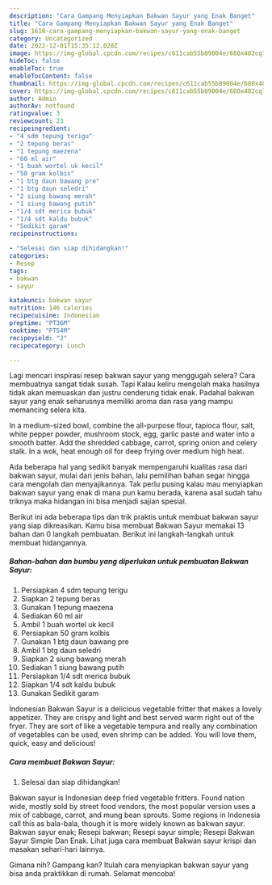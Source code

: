 ```yaml
---
description: "Cara Gampang Menyiapkan Bakwan Sayur yang Enak Banget"
title: "Cara Gampang Menyiapkan Bakwan Sayur yang Enak Banget"
slug: 1610-cara-gampang-menyiapkan-bakwan-sayur-yang-enak-banget
category: Uncategorized
date: 2022-12-01T15:35:12.028Z
image: https://img-global.cpcdn.com/recipes/c611cab55b89004e/680x482cq70/bakwan-sayur-foto-resep-utama.jpg
hideToc: false
enableToc: true
enableTocContent: false
thumbnail: https://img-global.cpcdn.com/recipes/c611cab55b89004e/680x482cq70/bakwan-sayur-foto-resep-utama.jpg
cover: https://img-global.cpcdn.com/recipes/c611cab55b89004e/680x482cq70/bakwan-sayur-foto-resep-utama.jpg
author: Admin
authorAv: notfound
ratingvalue: 3
reviewcount: 23
recipeingredient:
- "4 sdm tepung terigu"
- "2 tepung beras"
- "1 tepung maezena"
- "60 ml air"
- "1 buah wortel uk kecil"
- "50 gram kolbis"
- "1 btg daun bawang pre"
- "1 btg daun seledri"
- "2 siung bawang merah"
- "1 siung bawang putih"
- "1/4 sdt merica bubuk"
- "1/4 sdt kaldu bubuk"
- "Sedikit garam"
recipeinstructions:

- "Selesai dan siap dihidangkan!"
categories:
- Resep
tags:
- bakwan
- sayur

katakunci: bakwan sayur 
nutrition: 146 calories
recipecuisine: Indonesian
preptime: "PT36M"
cooktime: "PT54M"
recipeyield: "2"
recipecategory: Lunch

---
```



Lagi mencari inspirasi resep bakwan sayur yang menggugah selera? Cara membuatnya sangat tidak susah. Tapi Kalau keliru mengolah maka hasilnya tidak akan memuaskan dan justru cenderung tidak enak. Padahal bakwan sayur yang enak seharusnya memiliki aroma dan rasa yang mampu memancing selera kita.


In a medium-sized bowl, combine the all-purpose flour, tapioca flour, salt, white pepper powder, mushroom stock, egg, garlic paste and water into a smooth batter. Add the shredded cabbage, carrot, spring onion and celery stalk. In a wok, heat enough oil for deep frying over medium high heat.

Ada beberapa hal yang sedikit banyak mempengaruhi kualitas rasa dari bakwan sayur, mulai dari jenis bahan, lalu pemilihan bahan segar hingga cara mengolah dan menyajikannya. Tak perlu pusing kalau mau menyiapkan bakwan sayur yang enak di mana pun kamu berada, karena asal sudah tahu triknya maka hidangan ini bisa menjadi sajian spesial.


Berikut ini ada beberapa tips dan trik praktis untuk membuat bakwan sayur yang siap dikreasikan. Kamu bisa membuat Bakwan Sayur memakai 13 bahan dan 0 langkah pembuatan. Berikut ini langkah-langkah untuk membuat hidangannya.

<!--inarticleads1-->

##### Bahan-bahan dan bumbu yang diperlukan untuk pembuatan Bakwan Sayur:

1. Persiapkan 4 sdm tepung terigu
1. Siapkan 2 tepung beras
1. Gunakan 1 tepung maezena
1. Sediakan 60 ml air
1. Ambil 1 buah wortel uk kecil
1. Persiapkan 50 gram kolbis
1. Gunakan 1 btg daun bawang pre
1. Ambil 1 btg daun seledri
1. Siapkan 2 siung bawang merah
1. Sediakan 1 siung bawang putih
1. Persiapkan 1/4 sdt merica bubuk
1. Siapkan 1/4 sdt kaldu bubuk
1. Gunakan Sedikit garam


Indonesian Bakwan Sayur is a delicious vegetable fritter that makes a lovely appetizer. They are crispy and light and best served warm right out of the fryer. They are sort of like a vegetable tempura and really any combination of vegetables can be used, even shrimp can be added. You will love them, quick, easy and delicious! 

<!--inarticleads2-->

##### Cara membuat Bakwan Sayur:


1. Selesai dan siap dihidangkan!

Bakwan sayur is Indonesian deep fried vegetable fritters. Found nation wide, mostly sold by street food vendors, the most popular version uses a mix of cabbage, carrot, and mung bean sprouts. Some regions in Indonesia call this as bala-bala, though it is more widely known as bakwan sayur. Bakwan sayur enak; Resepi bakwan; Resepi sayur simple; Resepi Bakwan Sayur Simple Dan Enak. Lihat juga cara membuat Bakwan sayur krispi dan masakan sehari-hari lainnya. 

Gimana nih? Gampang kan? Itulah cara menyiapkan bakwan sayur yang bisa anda praktikkan di rumah. Selamat mencoba!

